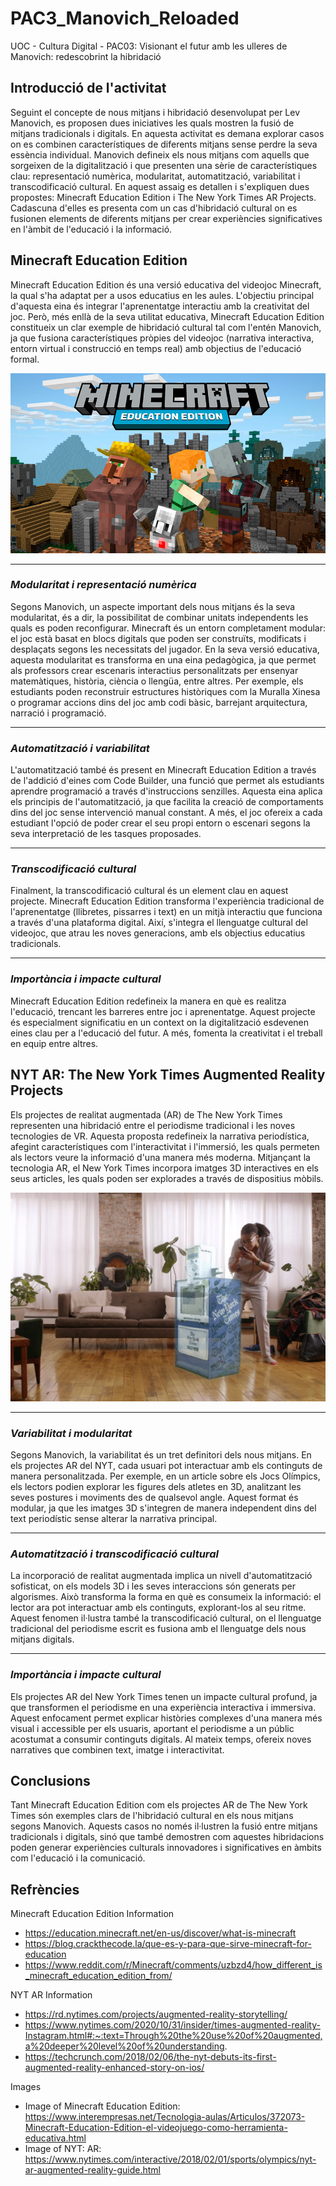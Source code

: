 # PAC3_Manovich_Reloaded
UOC - Cultura Digital - PAC03: Visionant el futur amb les ulleres de Manovich: redescobrint la hibridació

## Introducció de l'activitat
Seguint el concepte de nous mitjans i hibridació desenvolupat per Lev Manovich, es proposen dues iniciatives les quals mostren la fusió de mitjans tradicionals i digitals. En aquesta activitat es demana explorar casos on es combinen característiques de diferents mitjans sense perdre la seva essència individual. Manovich defineix els nous mitjans com aquells que sorgeixen de la digitalització i que presenten una sèrie de característiques clau: representació numèrica, modularitat, automatització, variabilitat i transcodificació cultural.
En aquest assaig es detallen i s'expliquen dues propostes: Minecraft Education Edition i The New York Times AR Projects. Cadascuna d'elles es presenta com un cas d'hibridació cultural on es fusionen elements de diferents mitjans per crear experiències significatives en l'àmbit de l'educació i la informació.

## Minecraft Education Edition

Minecraft Education Edition és una versió educativa del videojoc Minecraft, la qual s'ha adaptat per a usos educatius en les aules. L'objectiu principal d'aquesta eina és integrar l'aprenentatge interactiu amb la creativitat del joc. Però, més enllà de la seva utilitat educativa, Minecraft Education Edition constitueix un clar exemple de hibridació cultural tal com l'entén Manovich, ja que fusiona característiques pròpies del videojoc (narrativa interactiva, entorn virtual i construcció en temps real) amb objectius de l'educació formal.

![Image of Minecraft Education Edition](https://github.com/pauruizsuris/PAC3_Manovich_Reloaded/blob/main/Images/minecraft-education-edition.jpeg)

---

### _Modularitat i representació numèrica_

Segons Manovich, un aspecte important dels nous mitjans és la seva modularitat, és a dir, la possibilitat de combinar unitats independents les quals es poden reconfigurar. Minecraft és un entorn completament modular: el joc està basat en blocs digitals que poden ser construïts, modificats i desplaçats segons les necessitats del jugador. En la seva versió educativa, aquesta modularitat es transforma en una eina pedagògica, ja que permet als professors crear escenaris interactius personalitzats per ensenyar matemàtiques, història, ciència o llengüa, entre altres. Per exemple, els estudiants poden reconstruir estructures històriques com la Muralla Xinesa o programar accions dins del joc amb codi bàsic, barrejant arquitectura, narració i programació.

---

### _Automatització i variabilitat_

L'automatització també és present en Minecraft Education Edition a través de l'addició d'eines com Code Builder, una funció que permet als estudiants aprendre programació a través d'instruccions senzilles. Aquesta eina aplica els principis de l'automatització, ja que facilita la creació de comportaments dins del joc sense intervenció manual constant. A més, el joc ofereix a cada estudiant l'opció de poder crear el seu propi entorn o escenari segons la seva interpretació de les tasques proposades.

---

### _Transcodificació cultural_

Finalment, la transcodificació cultural és un element clau en aquest projecte. Minecraft Education Edition transforma l'experiència tradicional de l'aprenentatge (llibretes, pissarres i text) en un mitjà interactiu que funciona a través d'una plataforma digital. Així, s'integra el llenguatge cultural del videojoc, que atrau les noves generacions, amb els objectius educatius tradicionals.

---

### _Importància i impacte cultural_

Minecraft Education Edition redefineix la manera en què es realitza l'educació, trencant les barreres entre joc i aprenentatge. Aquest projecte és especialment significatiu en un context on la digitalització esdevenen eines clau per a l'educació del futur. A més, fomenta la creativitat i el treball en equip entre altres.


## NYT AR: The New York Times Augmented Reality Projects

Els projectes de realitat augmentada (AR) de The New York Times representen una hibridació entre el periodisme tradicional i les noves tecnologies de VR. Aquesta proposta redefineix la narrativa periodística, afegint característiques com l'interactivitat i l'immersió, les quals permeten als lectors veure la informació d'una manera més moderna. Mitjançant la tecnologia AR, el New York Times incorpora imatges 3D interactives en els seus articles, les quals poden ser explorades a través de dispositius mòbils.

![Image of NYT: AR](https://github.com/pauruizsuris/PAC3_Manovich_Reloaded/blob/main/Images/new-york-times-ar.jpg)

---

### _Variabilitat i modularitat_

Segons Manovich, la variabilitat és un tret definitori dels nous mitjans. En els projectes AR del NYT, cada usuari pot interactuar amb els continguts de manera personalitzada. Per exemple, en un article sobre els Jocs Olímpics, els lectors podien explorar les figures dels atletes en 3D, analitzant les seves postures i moviments des de qualsevol angle. Aquest format és modular, ja que les imatges 3D s'integren de manera independent dins del text periodístic sense alterar la narrativa principal.

---

### _Automatització i transcodificació cultural_

La incorporació de realitat augmentada implica un nivell d'automatització sofisticat, on els models 3D i les seves interaccions són generats per algorismes. Això transforma la forma en què es consumeix la informació: el lector ara pot interactuar amb els continguts, explorant-los al seu ritme. Aquest fenomen il·lustra també la transcodificació cultural, on el llenguatge tradicional del periodisme escrit es fusiona amb el llenguatge dels nous mitjans digitals.

---

### _Importància i impacte cultural_

Els projectes AR del New York Times tenen un impacte cultural profund, ja que transformen el periodisme en una experiència interactiva i immersiva. Aquest enfocament permet explicar històries complexes d'una manera més visual i accessible per els usuaris, aportant el periodisme a un públic acostumat a consumir continguts digitals. Al mateix temps, ofereix noves narratives que combinen text, imatge i interactivitat.

## Conclusions

Tant Minecraft Education Edition com els projectes AR de The New York Times són exemples clars de l'hibridació cultural en els nous mitjans segons Manovich. Aquests casos no només il·lustren la fusió entre mitjans tradicionals i digitals, sinó que també demostren com aquestes hibridacions poden generar experiències culturals innovadores i significatives en àmbits com l'educació i la comunicació.

## Refrències

Minecraft Education Edition Information
- https://education.minecraft.net/en-us/discover/what-is-minecraft
- https://blog.crackthecode.la/que-es-y-para-que-sirve-minecraft-for-education
- https://www.reddit.com/r/Minecraft/comments/uzbzd4/how_different_is_minecraft_education_edition_from/

NYT AR Information
- https://rd.nytimes.com/projects/augmented-reality-storytelling/
- https://www.nytimes.com/2020/10/31/insider/times-augmented-reality-Instagram.html#:~:text=Through%20the%20use%20of%20augmented,a%20deeper%20level%20of%20understanding.
- https://techcrunch.com/2018/02/06/the-nyt-debuts-its-first-augmented-reality-enhanced-story-on-ios/

Images
- Image of Minecraft Education Edition: https://www.interempresas.net/Tecnologia-aulas/Articulos/372073-Minecraft-Education-Edition-el-videojuego-como-herramienta-educativa.html
- Image of NYT: AR: https://www.nytimes.com/interactive/2018/02/01/sports/olympics/nyt-ar-augmented-reality-guide.html
